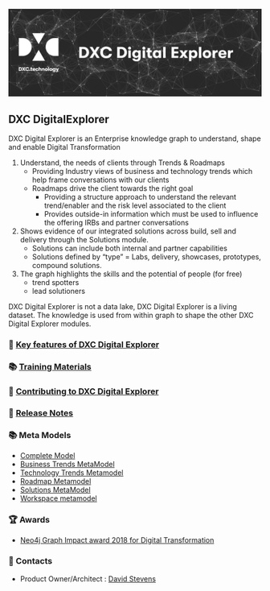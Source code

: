 ![banner](images/banner.png)

## DXC DigitalExplorer 

DXC Digital Explorer is an Enterprise knowledge graph to understand, shape and enable Digital Transformation
1.	Understand, the needs of  clients through Trends & Roadmaps
    - Providing Industry views of business and technology trends which help frame conversations with our clients
    - Roadmaps drive the client towards the right goal
        - Providing a structure approach to understand the relevant trend/enabler and the risk level associated to the client
        - Provides outside-in information which must be used to influence the offering IRBs and partner conversations
2.	Shows evidence of our integrated solutions across build, sell and delivery through the Solutions module.
    - Solutions can include both internal and partner capabilities
    - Solutions defined by “type” = Labs, delivery, showcases, prototypes, compound solutions.
3.	The graph highlights the skills and the potential of people (for free)
    - trend spotters
    - lead solutioners

DXC Digital Explorer is not a data lake, DXC Digital Explorer is a living dataset.  The knowledge is used from within graph to shape the other DXC Digital Explorer modules. 

### :memo: [Key features of DXC Digital Explorer ](deFeatures.md)

### :books: [Training Materials](training/readme.md)

### :busts_in_silhouette: [Contributing to DXC Digital Explorer](contributing.md)

### :bookmark: [Release Notes](ReleaseNotes)

### :books: Meta Models
* [Complete Model](MetaModels/completeModel.md)
* [Business Trends MetaModel](MetaModels/BusinessTrendMetaModel.md)
* [Technology Trends Metamodel](MetaModels/TechnologyTrendMetaModel.md)
* [Roadmap Metamodel](MetaModels/RoadmapMetaModel.md)
* [Solutions MetaModel](MetaModels/SolutionMetaModel.md)
* [Workspace metamodel](MetaModels/WorkspaceMetaModel.md)

### :trophy: Awards
* [Neo4j Graph Impact award 2018 for Digital Transformation](https://neo4j.com/news/2018-graphie-award-winners/)

### :busts_in_silhouette: Contacts

* Product Owner/Architect : [David Stevens](davidstevens@dxc.com)
